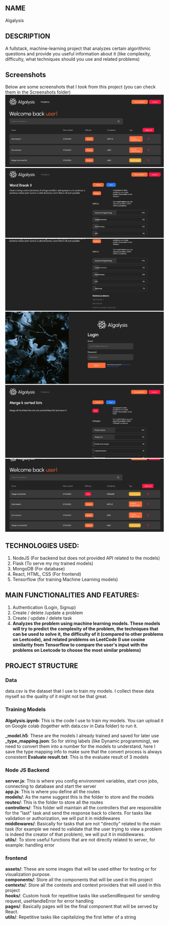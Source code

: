 ## NAME

Algalysis

## DESCRIPTION

A fullstack, machine-learning project that analyzes certain algorithmic questions and provide you useful information about it (like complexity, difficulty, what techniques should you use and related problems)

## Screenshots

Below are some screenshots that I took from this project (you can check them in the Screenshots folder)
![](/Screenshots/Screenshot_1.jpg)
![](/Screenshots/Screenshot_2.jpg)
![](/Screenshots/Screenshot_3.jpg)
![](/Screenshots/Screenshot_4.jpg)
![](/Screenshots/Screenshot_5.jpg)
![](/Screenshots/Screenshot_6.jpg)

## TECHNOLOGIES USED:

1. NodeJS (For backend but does not provided API related to the models)
2. Flask (To serve my my trained models)
3. MongoDB (For database)
4. React, HTML, CSS (For frontend)
5. Tensorflow (for training Machine Learning models)

## MAIN FUNCTIONALITIES AND FEATURES:

1. Authentication (Login, Signup)
2. Create / delete /update a problem
3. Create / update / delete task
4. **Analyzes the problem using machine learning models. These models will try to predict the complexity of the problem, the techniques that can be used to solve it, the difficulty of it (compared to other problems on Leetcode), and related problems on LeetCode (I use cosine similarity from Tensorflow to compare the user's input with the problems on Leetcode to choose the most similar problems)**

## PROJECT STRUCTURE

### Data

data.csv is the dataset that I use to train my models. I collect these data myself so the quality of it might not be that great.

### Training Models

**Algalysis.ipynb**: This is the code I use to train my models. You can upload it on Google colab (together with data.csv in Data folder) to run it.

**<retracted>\_model.h5**: These are the models I already trained and saved for later use
**<retracted>\_type_mapping.json**: So for string labels (like Dynamic programming), we need to convert them into a number for the models to understand, here I save the type mapping info to make sure that the convert process is always consistent
**Evaluate result.txt**: This is the evaluate result of 3 models

### Node JS Backend

**server.js**: This is where you config environment variables, start cron jobs, connecting to database and start the server <br>
**app.js**: This is where you define all the routes <br>
**models/**: As the name suggest this is the folder to store and the models <br>
**routes/**: This is the folder to store all the routes <br>
**controllers/**: This folder will maintain all the controllers that are responsible for the "last" task and send the response back to clients. For tasks like validation or authorization, we will put it in middlewares <br>
**middlewares/**: Basically for tasks that are not "directly" related to the main task (for example we need to validate that the user trying to view a problem is indeed the creator of that problem), we will put it in middlewares. <br>
**utils/**: To store useful functions that are not directly related to server, for example: handling error <br>

### frontend

**assets/**: These are some images that will be used either for testing or for visualization purpose. <br>
**components/**: Store all the components that will be used in this project <br>
**contexts/**: Store all the contexts and context providers that will used in this project <br>
**hooks/**: Custom hook for repetitive tasks like useSendRequest for sending request, useHandleError for error handling <br>
**pages/**: Basically pages will be the final component that will be served by React. <br>
**utils/**: Repetitive tasks like capitalizing the first letter of a string <br>
